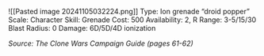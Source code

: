 ![[Pasted image 20241105032224.png]]
Type: Ion grenade “droid popper”
Scale: Character
Skill: Grenade
Cost: 500
Availability: 2, R
Range: 3-5/15/30
Blast Radius: 0
Damage: 6D/5D/4D ionization

*Source: The Clone Wars Campaign Guide (pages 61-62)*
